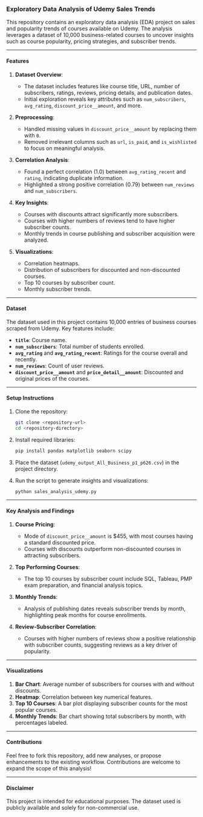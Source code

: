 ### Exploratory Data Analysis of Udemy Sales Trends

This repository contains an exploratory data analysis (EDA) project on sales and popularity trends of courses available on Udemy. The analysis leverages a dataset of 10,000 business-related courses to uncover insights such as course popularity, pricing strategies, and subscriber trends.

---

#### Features

1. **Dataset Overview**:
   - The dataset includes features like course title, URL, number of subscribers, ratings, reviews, pricing details, and publication dates.
   - Initial exploration reveals key attributes such as `num_subscribers`, `avg_rating`, `discount_price__amount`, and more.

2. **Preprocessing**:
   - Handled missing values in `discount_price__amount` by replacing them with `0`.
   - Removed irrelevant columns such as `url`, `is_paid`, and `is_wishlisted` to focus on meaningful analysis.

3. **Correlation Analysis**:
   - Found a perfect correlation (1.0) between `avg_rating_recent` and `rating`, indicating duplicate information.
   - Highlighted a strong positive correlation (0.79) between `num_reviews` and `num_subscribers`.

4. **Key Insights**:
   - Courses with discounts attract significantly more subscribers.
   - Courses with higher numbers of reviews tend to have higher subscriber counts.
   - Monthly trends in course publishing and subscriber acquisition were analyzed.

5. **Visualizations**:
   - Correlation heatmaps.
   - Distribution of subscribers for discounted and non-discounted courses.
   - Top 10 courses by subscriber count.
   - Monthly subscriber trends.

---

#### Dataset
The dataset used in this project contains 10,000 entries of business courses scraped from Udemy. Key features include:
- **`title`**: Course name.
- **`num_subscribers`**: Total number of students enrolled.
- **`avg_rating`** and **`avg_rating_recent`**: Ratings for the course overall and recently.
- **`num_reviews`**: Count of user reviews.
- **`discount_price__amount`** and **`price_detail__amount`**: Discounted and original prices of the courses.

---

#### Setup Instructions

1. Clone the repository:
   ```bash
   git clone <repository-url>
   cd <repository-directory>
   ```

2. Install required libraries:
   ```bash
   pip install pandas matplotlib seaborn scipy
   ```

3. Place the dataset (`udemy_output_All_Business_p1_p626.csv`) in the project directory.

4. Run the script to generate insights and visualizations:
   ```bash
   python sales_analysis_udemy.py
   ```

---

#### Key Analysis and Findings

1. **Course Pricing**:
   - Mode of `discount_price__amount` is $455, with most courses having a standard discounted price.
   - Courses with discounts outperform non-discounted courses in attracting subscribers.

2. **Top Performing Courses**:
   - The top 10 courses by subscriber count include SQL, Tableau, PMP exam preparation, and financial analysis topics.

3. **Monthly Trends**:
   - Analysis of publishing dates reveals subscriber trends by month, highlighting peak months for course enrollments.

4. **Review-Subscriber Correlation**:
   - Courses with higher numbers of reviews show a positive relationship with subscriber counts, suggesting reviews as a key driver of popularity.

---

#### Visualizations

1. **Bar Chart**: Average number of subscribers for courses with and without discounts.
2. **Heatmap**: Correlation between key numerical features.
3. **Top 10 Courses**: A bar plot displaying subscriber counts for the most popular courses.
4. **Monthly Trends**: Bar chart showing total subscribers by month, with percentages labeled.

---

#### Contributions
Feel free to fork this repository, add new analyses, or propose enhancements to the existing workflow. Contributions are welcome to expand the scope of this analysis!

---

#### Disclaimer
This project is intended for educational purposes. The dataset used is publicly available and solely for non-commercial use.

